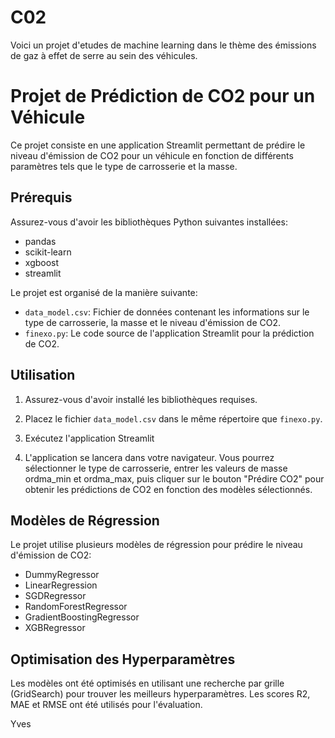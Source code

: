 # C02
Voici un projet d'etudes de machine learning dans le thème des émissions de gaz à effet de serre au sein des véhicules.

# Projet de Prédiction de CO2 pour un Véhicule

Ce projet consiste en une application Streamlit permettant de prédire le niveau d'émission de CO2 pour un véhicule en fonction de différents paramètres tels que le type de carrosserie et la masse.

## Prérequis

Assurez-vous d'avoir les bibliothèques Python suivantes installées:

- pandas
- scikit-learn
- xgboost
- streamlit


Le projet est organisé de la manière suivante:

- `data_model.csv`: Fichier de données contenant les informations sur le type de carrosserie, la masse et le niveau d'émission de CO2.
- `finexo.py`: Le code source de l'application Streamlit pour la prédiction de CO2.

## Utilisation

1. Assurez-vous d'avoir installé les bibliothèques requises.
2. Placez le fichier `data_model.csv` dans le même répertoire que `finexo.py`.
3. Exécutez l'application Streamlit



4. L'application se lancera dans votre navigateur. Vous pourrez sélectionner le type de carrosserie, entrer les valeurs de masse ordma_min et ordma_max, puis cliquer sur le bouton "Prédire CO2" pour obtenir les prédictions de CO2 en fonction des modèles sélectionnés.

## Modèles de Régression

Le projet utilise plusieurs modèles de régression pour prédire le niveau d'émission de CO2:

- DummyRegressor
- LinearRegression
- SGDRegressor
- RandomForestRegressor
- GradientBoostingRegressor
- XGBRegressor

## Optimisation des Hyperparamètres

Les modèles ont été optimisés en utilisant une recherche par grille (GridSearch) pour trouver les meilleurs hyperparamètres. Les scores R2, MAE et RMSE ont été utilisés pour l'évaluation.

Yves

